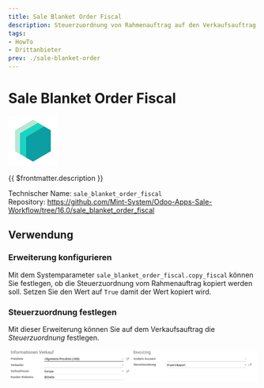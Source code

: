 ```yaml
---
title: Sale Blanket Order Fiscal
description: Steuerzuordnung von Rahmenauftrag auf den Verkaufsauftrag kopieren.
tags:
- HowTo
- Drittanbieter
prev: ./sale-blanket-order
---
```

# Sale Blanket Order Fiscal
![icon_oms_box](attachments/icons_odoo_mint_system.png)

{{ $frontmatter.description }}

Technischer Name: `sale_blanket_order_fiscal`\
Repository: <https://github.com/Mint-System/Odoo-Apps-Sale-Workflow/tree/16.0/sale_blanket_order_fiscal>

## Verwendung

### Erweiterung konfigurieren

Mit dem Systemparameter `sale_blanket_order_fiscal.copy_fiscal` können Sie festlegen, ob die Steuerzuordnung vom Rahmenauftrag kopiert werden soll. Setzen Sie den Wert auf `True` damit der Wert kopiert wird.

### Steuerzuordnung festlegen

Mit dieser Erweiterung können Sie auf dem Verkaufsauftrag die *Steuerzuordnung* festlegen. 

![](attachments/Sale%20Blanket%20Order%20Extended.png)